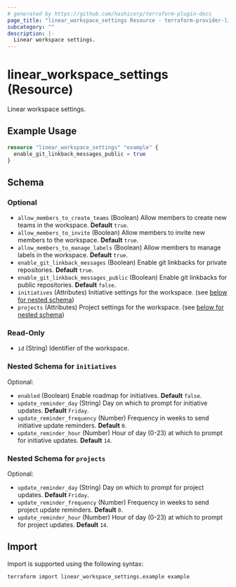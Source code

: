 ```yaml
---
# generated by https://github.com/hashicorp/terraform-plugin-docs
page_title: "linear_workspace_settings Resource - terraform-provider-linear"
subcategory: ""
description: |-
  Linear workspace settings.
---
```


# linear_workspace_settings (Resource)

Linear workspace settings.

## Example Usage

```terraform
resource "linear_workspace_settings" "example" {
  enable_git_linkback_messages_public = true
}
```

<!-- schema generated by tfplugindocs -->
## Schema

### Optional

- `allow_members_to_create_teams` (Boolean) Allow members to create new teams in the workspace. **Default** `true`.
- `allow_members_to_invite` (Boolean) Allow members to invite new members to the workspace. **Default** `true`.
- `allow_members_to_manage_labels` (Boolean) Allow members to manage labels in the workspace. **Default** `true`.
- `enable_git_linkback_messages` (Boolean) Enable git linkbacks for private repositories. **Default** `true`.
- `enable_git_linkback_messages_public` (Boolean) Enable git linkbacks for public repositories. **Default** `false`.
- `initiatives` (Attributes) Initiative settings for the workspace. (see [below for nested schema](#nestedatt--initiatives))
- `projects` (Attributes) Project settings for the workspace. (see [below for nested schema](#nestedatt--projects))

### Read-Only

- `id` (String) Identifier of the workspace.

<a id="nestedatt--initiatives"></a>
### Nested Schema for `initiatives`

Optional:

- `enabled` (Boolean) Enable roadmap for initiatives. **Default** `false`.
- `update_reminder_day` (String) Day on which to prompt for initiative updates. **Default** `Friday`.
- `update_reminder_frequency` (Number) Frequency in weeks to send initiative update reminders. **Default** `0`.
- `update_reminder_hour` (Number) Hour of day (0-23) at which to prompt for initiative updates. **Default** `14`.


<a id="nestedatt--projects"></a>
### Nested Schema for `projects`

Optional:

- `update_reminder_day` (String) Day on which to prompt for project updates. **Default** `Friday`.
- `update_reminder_frequency` (Number) Frequency in weeks to send project update reminders. **Default** `0`.
- `update_reminder_hour` (Number) Hour of day (0-23) at which to prompt for project updates. **Default** `14`.

## Import

Import is supported using the following syntax:

```shell
terraform import linear_workspace_settings.example example
```
